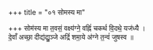 +++
title = "०१ सोमस्य मा"

+++
सोम॑स्य मा त॒वसं॒ वक्ष्य॑ग्ने॒ वह्निं॑ चकर्थ वि॒दथे॒ यज॑ध्यै ।  
दे॒वाँ अच्छा॒ दीद्य॑द्यु॒ञ्जे अद्रिं॑ शमा॒ये अ॑ग्ने त॒न्वं॑ जुषस्व ॥